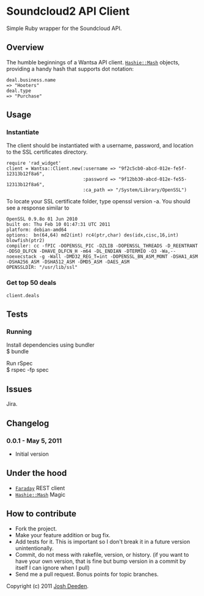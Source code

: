 # Soundcloud2 API Client

Simple Ruby wrapper for the Soundcloud API.  

## Overview

The humble beginnings of a Wantsa API client.   [`Hashie::Mash`](https://github.com/intridea/hashie) objects, providing a handy hash that supports dot notation:

    deal.business.name
    => "Hooters"
    deal.type
    => "Purchase"

## Usage

### Instantiate
The client should be instantiated with a username, password, and location to the SSL certificates directory.

    require 'rad_widget'
    client = Wantsa::Client.new(:username => "9f2c5cb0-abcd-012e-fe5f-12313b12f8a6",
                                :password => "9f12bb30-abcd-012e-fe55-12313b12f8a6",
                                :ca_path => "/System/Library/OpenSSL")

To locate your SSL certificate folder, type openssl version -a. You should see a response similar to  

    OpenSSL 0.9.8o 01 Jun 2010
    built on: Thu Feb 10 01:47:31 UTC 2011
    platform: debian-amd64
    options:  bn(64,64) md2(int) rc4(ptr,char) des(idx,cisc,16,int) blowfish(ptr2) 
    compiler: cc -fPIC -DOPENSSL_PIC -DZLIB -DOPENSSL_THREADS -D_REENTRANT -DDSO_DLFCN -DHAVE_DLFCN_H -m64 -DL_ENDIAN -DTERMIO -O3 -Wa,--noexecstack -g -Wall -DMD32_REG_T=int -DOPENSSL_BN_ASM_MONT -DSHA1_ASM -DSHA256_ASM -DSHA512_ASM -DMD5_ASM -DAES_ASM
    OPENSSLDIR: "/usr/lib/ssl"


### Get top 50 deals
    client.deals

## Tests

### Running

Install dependencies using bundler  
    $ bundle 

Run rSpec  
    $ rspec -fp spec

## Issues
  Jira.  

<a name="changelog"></a>
## Changelog

### 0.0.1 - May 5, 2011

* Initial version


## Under the hood
* [`Faraday`](https://github.com/technoweenie/faraday) REST client
* [`Hashie::Mash`](http://github.com/intridea/hashie)  Magic

## How to contribute
 
* Fork the project.
* Make your feature addition or bug fix.
* Add tests for it. This is important so I don't break it in a
  future version unintentionally.
* Commit, do not mess with rakefile, version, or history.
  (if you want to have your own version, that is fine but bump version in a commit by itself I can ignore when I pull)
* Send me a pull request. Bonus points for topic branches.

Copyright (c) 2011 [Josh Deeden](http://twitter.com/jdeeden). 
